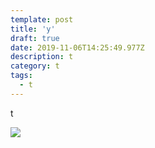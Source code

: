 ```yaml
---
template: post
title: 'y'
draft: true
date: 2019-11-06T14:25:49.977Z
description: t
category: t
tags:
  - t
---
```

t

![](/media/cs.jpeg)
